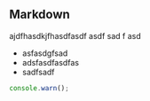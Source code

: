 ## Markdown
ajdfhasdkjfhasdfasdf
asdf
sad
f
asd
- asfasdgfsad
- adsfasdfasdfas
- sadfsadf

```js
console.warn();
```